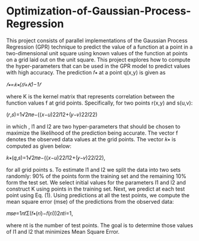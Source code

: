 # Optimization-of-Gaussian-Process-Regression

This project consists of parallel implementations of the Gaussian Process Regression (GPR) technique to predict the value of a function at a point in a two-dimensional unit square using known values of the function at points on a grid laid out on the unit square. 
This project explores how to compute the hyper-parameters that can be used in the GPR model to predict values with high accuracy. The prediction 𝑓∗ at a point q(x,y) is given as 

*𝑓∗=𝑘∗(𝑡𝐼+𝐾)−1𝑓*

where K is the kernel matrix that represents correlation between the function values f at grid points. Specifically, for two points r(x,y) and s(u,v):

(𝑟,𝑠)=1√2𝜋𝑒−((𝑥−𝑢)22𝑙12+(𝑦−𝑣)22𝑙22)


 in which , l1 and l2 are two hyper-parameters that should be chosen to maximize the likelihood of the prediction being accurate. The vector f denotes the observed data values at the grid points. The vector 𝑘∗ is computed as given below:

𝑘∗(𝑞,𝑠)=1√2𝜋𝑒−((𝑥−𝑢)22𝑙12+(𝑦−𝑣)22𝑙22), 

for all grid points s. 
To estimate l1 and l2 we split the data into two sets randomly: 90% of the points form the training set and the remaining 10% form the test set. We select initial values for the parameters l1 and l2 and construct K using points in the training set. Next, we predict at each test point using Eq. (1). Using predictions at all the test points, we compute the mean square error (mse) of the predictions from the observed data:

𝑚𝑠𝑒=1𝑛𝑡Σ(𝑓∗(𝑟𝑖)−𝑓(𝑟𝑖))2𝑛𝑡𝑖=1, 

where nt is the number of test points. The goal is to determine those values of l1 and l2 that minimizes Mean Square Error. 
